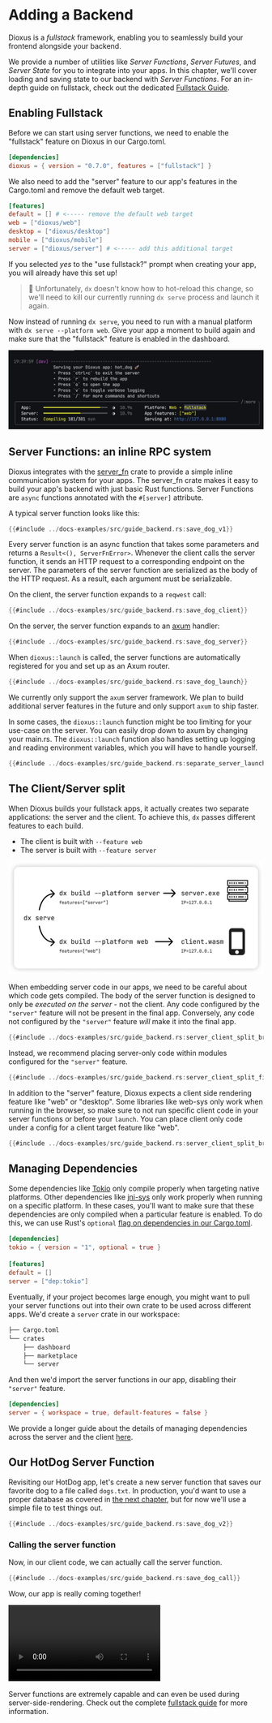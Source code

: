 # Adding a Backend

Dioxus is a _fullstack_ framework, enabling you to seamlessly build your frontend alongside your backend.

We provide a number of utilities like _Server Functions_, _Server Futures_, and _Server State_ for you to integrate into your apps. In this chapter, we'll cover loading and saving state to our backend with _Server Functions_. For an in-depth guide on fullstack, check out the dedicated [Fullstack Guide](../guides/fullstack/index.md).

## Enabling Fullstack

Before we can start using server functions, we need to enable the "fullstack" feature on Dioxus in our Cargo.toml.

```toml
[dependencies]
dioxus = { version = "0.7.0", features = ["fullstack"] }
```

We also need to add the "server" feature to our app's features in the Cargo.toml and remove the default web target.

```toml
[features]
default = [] # <----- remove the default web target
web = ["dioxus/web"]
desktop = ["dioxus/desktop"]
mobile = ["dioxus/mobile"]
server = ["dioxus/server"] # <----- add this additional target
```

If you selected _yes_ to the "use fullstack?" prompt when creating your app, you will already have this set up!

> 📣 Unfortunately, `dx` doesn't know how to hot-reload this change, so we'll need to kill our currently running `dx serve` process and launch it again.

Now instead of running `dx serve`, you need to run with a manual platform with `dx serve --platform web`. Give your app a moment to build again and make sure that the "fullstack" feature is enabled in the dashboard.

![Fullstack Enabled](/assets/06_docs/serve_with_fullstack.png)

## Server Functions: an inline RPC system

Dioxus integrates with the [server_fn](https://crates.io/crates/server_fn) crate to provide a simple inline communication system for your apps. The server_fn crate makes it easy to build your app's backend with just basic Rust functions. Server Functions are `async` functions annotated with the `#[server]` attribute.

A typical server function looks like this:

```rust
{{#include ../docs-examples/src/guide_backend.rs:save_dog_v1}}
```

Every server function is an async function that takes some parameters and returns a `Result<(), ServerFnError>`. Whenever the client calls the server function, it sends an HTTP request to a corresponding endpoint on the server. The parameters of the server function are serialized as the body of the HTTP request. As a result, each argument must be serializable.

On the client, the server function expands to a `reqwest` call:

```rust
{{#include ../docs-examples/src/guide_backend.rs:save_dog_client}}
```

On the server, the server function expands to an [axum](https://github.com/tokio-rs/axum) handler:

```rust
{{#include ../docs-examples/src/guide_backend.rs:save_dog_server}}
```

When `dioxus::launch` is called, the server functions are automatically registered for you and set up as an Axum router.

```rust
{{#include ../docs-examples/src/guide_backend.rs:save_dog_launch}}
```

We currently only support the `axum` server framework. We plan to build additional server features in the future and only support `axum` to ship faster.

In some cases, the `dioxus::launch` function might be too limiting for your use-case on the server. You can easily drop down to axum by changing your main.rs. The `dioxus::launch` function also handles setting up logging and reading environment variables, which you will have to handle yourself.

```rust
{{#include ../docs-examples/src/guide_backend.rs:separate_server_launch}}
```

## The Client/Server split

When Dioxus builds your fullstack apps, it actually creates two separate applications: the server and the client. To achieve this, `dx` passes different features to each build.

- The client is built with `--feature web`
- The server is built with `--feature server`

![Server Client Split](/assets/06_docs/server_split.png)

When embedding server code in our apps, we need to be careful about which code gets compiled. The body of the server function is designed to only be _executed on the server_ - not the client. Any code configured by the `"server"` feature will not be present in the final app. Conversely, any code not configured by the `"server"` feature _will_ make it into the final app.

```rust
{{#include ../docs-examples/src/guide_backend.rs:server_client_split_broken}}
```

Instead, we recommend placing server-only code within modules configured for the `"server"` feature.

```rust
{{#include ../docs-examples/src/guide_backend.rs:server_client_split_fixed}}
```

In addition to the "server" feature, Dioxus expects a client side rendering feature like "web" or "desktop". Some libraries like web-sys only work when running in the browser, so make sure to not run specific client code in your server functions or before your `launch`. You can place client only code under a config for a client target feature like "web".

```rust
{{#include ../docs-examples/src/guide_backend.rs:server_client_split_broken_client_broken}}
```

## Managing Dependencies

Some dependencies like [Tokio](https://github.com/tokio-rs/tokio) only compile properly when targeting native platforms. Other dependencies like [jni-sys](https://github.com/jni-rs/jni-sys) only work properly when running on a specific platform. In these cases, you'll want to make sure that these dependencies are only compiled when a particular feature is enabled. To do this, we can use Rust's `optional` [flag on dependencies in our Cargo.toml](https://doc.rust-lang.org/cargo/reference/features.html#optional-dependencies).

```toml
[dependencies]
tokio = { version = "1", optional = true }

[features]
default = []
server = ["dep:tokio"]
```

Eventually, if your project becomes large enough, you might want to pull your server functions out into their own crate to be used across different apps. We'd create a `server` crate in our workspace:

```sh
├── Cargo.toml
└── crates
    ├── dashboard
    ├── marketplace
    └── server
```

And then we'd import the server functions in our app, disabling their `"server"` feature.

```toml
[dependencies]
server = { workspace = true, default-features = false }
```

We provide a longer guide about the details of managing dependencies across the server and the client [here](../guides/fullstack/managing_dependencies.md).

## Our HotDog Server Function

Revisiting our HotDog app, let's create a new server function that saves our favorite dog to a file called `dogs.txt`. In production, you'd want to use a proper database as covered in [the next chapter](databases.md), but for now we'll use a simple file to test things out.

```rust
{{#include ../docs-examples/src/guide_backend.rs:save_dog_v2}}
```

### Calling the server function

Now, in our client code, we can actually call the server function.

```rust
{{#include ../docs-examples/src/guide_backend.rs:save_dog_call}}
```

Wow, our app is really coming together!

![Working Server Functions](/assets/06_docs/dog-save-serverfn.mp4)

Server functions are extremely capable and can even be used during server-side-rendering. Check out the complete [fullstack guide](../guides/fullstack/index.md) for more information.
